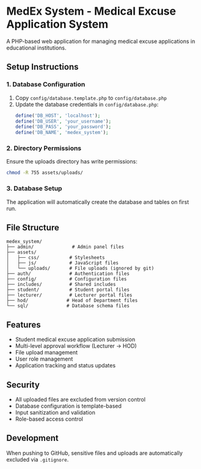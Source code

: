 # MedEx System - Medical Excuse Application System

A PHP-based web application for managing medical excuse applications in educational institutions.

## Setup Instructions

### 1. Database Configuration
1. Copy `config/database.template.php` to `config/database.php`
2. Update the database credentials in `config/database.php`:
   ```php
   define('DB_HOST', 'localhost');
   define('DB_USER', 'your_username');
   define('DB_PASS', 'your_password');
   define('DB_NAME', 'medex_system');
   ```

### 2. Directory Permissions
Ensure the uploads directory has write permissions:
```bash
chmod -R 755 assets/uploads/
```

### 3. Database Setup
The application will automatically create the database and tables on first run.

## File Structure
```
medex_system/
├── admin/              # Admin panel files
├── assets/
│   ├── css/           # Stylesheets
│   ├── js/            # JavaScript files
│   └── uploads/       # File uploads (ignored by git)
├── auth/              # Authentication files
├── config/            # Configuration files
├── includes/          # Shared includes
├── student/           # Student portal files
├── lecturer/          # Lecturer portal files
├── hod/              # Head of Department files
└── sql/              # Database schema files
```

## Features
- Student medical excuse application submission
- Multi-level approval workflow (Lecturer → HOD)
- File upload management
- User role management
- Application tracking and status updates

## Security
- All uploaded files are excluded from version control
- Database configuration is template-based
- Input sanitization and validation
- Role-based access control

## Development
When pushing to GitHub, sensitive files and uploads are automatically excluded via `.gitignore`.
